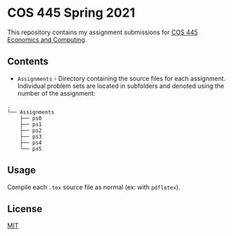 # COS 445 Spring 2021

This repository contains my assignment submissions for [COS 445 Economics and Computing](https://www.cs.princeton.edu/~smattw/Teaching/cos445sp21.htm).

## Contents

* `Assignments` - Directory containing the source files for each assignment. Individual problem sets are located in subfolders and denoted using the number of the assignment:

```
.
└── Assignments
    ├── ps0
    ├── ps1
    ├── ps2
    ├── ps3
    ├── ps4
    └── ps5
```

## Usage

Compile each `.tex` source file as normal (ex: with `pdflatex`).

## License

[MIT](https://choosealicense.com/licenses/mit/)
